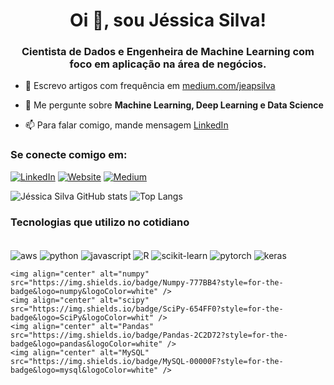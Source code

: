 <h1 align='center'>  Oi 🤚, sou Jéssica Silva! </h1>
<h3 align="center"> Cientista de Dados e Engenheira de Machine Learning com foco em aplicação na área de negócios.</h3>

- 📝 Escrevo artigos com frequência em [medium.com/jeapsilva](https://medium.com/@jeapsilva)

- 💬 Me pergunte sobre **Machine Learning, Deep Learning e Data Science**

- 📫 Para falar comigo, mande mensagem [LinkedIn](https://www.linkedin.com/in/jessica-aparecida-silva/) 

<h3 align="left">Se conecte comigo em:</h3>

[![LinkedIn](https://img.shields.io/badge/LinkedIn-0077B5?style=for-the-badge&logo=linkedin&logoColor=white)](https://www.linkedin.com/in/jessica-aparecida-silva/)
[![Website](https://img.shields.io/badge/website-000000?style=for-the-badge&logo=About.me&logoColor=white)](https://jeapsilva.com/)
[![Medium](https://img.shields.io/badge/Medium-12100E?style=for-the-badge&logo=medium&logoColor=white)](https://medium.com/@jeapsilva)

![Jéssica Silva GitHub stats](https://github-readme-stats.vercel.app/api?username=jeapsilva&show_icons=true&theme=transparent)
![Top Langs](https://github-readme-stats.vercel.app/api/top-langs/?username=jeapsilva&layout=compact&theme=transparent)

### Tecnologias que utilizo no cotidiano

<div style="display: inline_block"><br/>
     <img align="center" alt="aws" src="https://img.shields.io/badge/AWS-%23FF9900.svg?style=for-the-badge&logo=amazon-aws&logoColor=white" />   
    <img align="center" alt="python" src="https://img.shields.io/badge/Python-3776AB?style=for-the-badge&logo=python&logoColor=white" />   
    <img align="center" alt="javascript" src="https://img.shields.io/badge/JavaScript-F7DF1E?style=for-the-badge&logo=javascript&logoColor=black" /> 
    <img align="center" alt="R" src="https://img.shields.io/badge/R-276DC3?style=for-the-badge&logo=r&logoColor=white" />   
    <img align="center" alt="scikit-learn" src="https://img.shields.io/badge/scikit_learn-F7931E?style=for-the-badge&logo=scikit-learn&logoColor=white" />  
     <img align="center" alt="pytorch" src="https://img.shields.io/badge/PyTorch-%23EE4C2C.svg?style=for-the-badge&logo=PyTorch&logoColor=white" />  
    <img align="center" alt="keras" src="https://img.shields.io/badge/Keras-%23D00000.svg?style=for-the-badge&logo=Keras&logoColor=white" />  

     
    <img align="center" alt="numpy" src="https://img.shields.io/badge/Numpy-777BB4?style=for-the-badge&logo=numpy&logoColor=white" />  
    <img align="center" alt="scipy" src="https://img.shields.io/badge/SciPy-654FF0?style=for-the-badge&logo=SciPy&logoColor=whit" /> 
    <img align="center" alt="Pandas" src="https://img.shields.io/badge/Pandas-2C2D72?style=for-the-badge&logo=pandas&logoColor=white" /> 
    <img align="center" alt="MySQL" src="https://img.shields.io/badge/MySQL-00000F?style=for-the-badge&logo=mysql&logoColor=white" />   
</div><br/>
